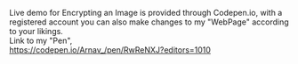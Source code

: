 Live demo for Encrypting an Image is provided through Codepen.io, with a registered account you can also make changes to my "WebPage" according to your likings.\
Link to my "Pen",\
https://codepen.io/Arnav_/pen/RwReNXJ?editors=1010
